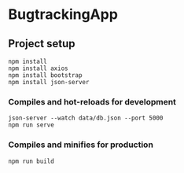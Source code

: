 # BugtrackingApp

## Project setup
```
npm install
npm install axios
npm install bootstrap
npm install json-server
```

### Compiles and hot-reloads for development
```
json-server --watch data/db.json --port 5000
npm run serve
```

### Compiles and minifies for production
```
npm run build
```
